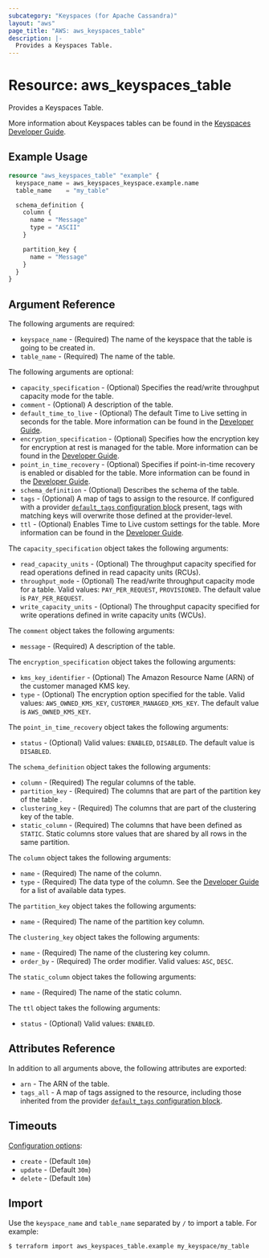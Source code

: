 ```yaml
---
subcategory: "Keyspaces (for Apache Cassandra)"
layout: "aws"
page_title: "AWS: aws_keyspaces_table"
description: |-
  Provides a Keyspaces Table.
---
```


# Resource: aws_keyspaces_table

Provides a Keyspaces Table.

More information about Keyspaces tables can be found in the [Keyspaces Developer Guide](https://docs.aws.amazon.com/keyspaces/latest/devguide/working-with-tables.html).

## Example Usage

```terraform
resource "aws_keyspaces_table" "example" {
  keyspace_name = aws_keyspaces_keyspace.example.name
  table_name    = "my_table"

  schema_definition {
    column {
      name = "Message"
      type = "ASCII"
    }

    partition_key {
      name = "Message"
    }
  }
}
```

## Argument Reference

The following arguments are required:

* `keyspace_name` - (Required) The name of the keyspace that the table is going to be created in.
* `table_name` - (Required) The name of the table.

The following arguments are optional:

* `capacity_specification` - (Optional) Specifies the read/write throughput capacity mode for the table.
* `comment` - (Optional) A description of the table.
* `default_time_to_live` - (Optional) The default Time to Live setting in seconds for the table. More information can be found in the [Developer Guide](https://docs.aws.amazon.com/keyspaces/latest/devguide/TTL-how-it-works.html#ttl-howitworks_default_ttl).
* `encryption_specification` - (Optional) Specifies how the encryption key for encryption at rest is managed for the table. More information can be found in the [Developer Guide](https://docs.aws.amazon.com/keyspaces/latest/devguide/EncryptionAtRest.html).
* `point_in_time_recovery` - (Optional) Specifies if point-in-time recovery is enabled or disabled for the table. More information can be found in the [Developer Guide](https://docs.aws.amazon.com/keyspaces/latest/devguide/PointInTimeRecovery.html).
* `schema_definition` - (Optional) Describes the schema of the table.
* `tags` - (Optional) A map of tags to assign to the resource. If configured with a provider [`default_tags` configuration block](https://registry.terraform.io/providers/hashicorp/aws/latest/docs#default_tags-configuration-block) present, tags with matching keys will overwrite those defined at the provider-level.
* `ttl` - (Optional) Enables Time to Live custom settings for the table. More information can be found in the [Developer Guide](https://docs.aws.amazon.com/keyspaces/latest/devguide/TTL.html).

The `capacity_specification` object takes the following arguments:

* `read_capacity_units` - (Optional) The throughput capacity specified for read operations defined in read capacity units (RCUs).
* `throughput_mode` - (Optional) The read/write throughput capacity mode for a table. Valid values: `PAY_PER_REQUEST`, `PROVISIONED`. The default value is `PAY_PER_REQUEST`.
* `write_capacity_units` - (Optional) The throughput capacity specified for write operations defined in write capacity units (WCUs).

The `comment` object takes the following arguments:

* `message` - (Required) A description of the table.

The `encryption_specification` object takes the following arguments:

* `kms_key_identifier` - (Optional) The Amazon Resource Name (ARN) of the customer managed KMS key.
* `type` - (Optional) The encryption option specified for the table. Valid values: `AWS_OWNED_KMS_KEY`, `CUSTOMER_MANAGED_KMS_KEY`. The default value is `AWS_OWNED_KMS_KEY`.

The `point_in_time_recovery` object takes the following arguments:

* `status` - (Optional) Valid values: `ENABLED`, `DISABLED`. The default value is `DISABLED`.

The `schema_definition` object takes the following arguments:

* `column` - (Required) The regular columns of the table.
* `partition_key` - (Required) The columns that are part of the partition key of the table .
* `clustering_key` - (Required) The columns that are part of the clustering key of the table.
* `static_column` - (Required) The columns that have been defined as `STATIC`. Static columns store values that are shared by all rows in the same partition.

The `column` object takes the following arguments:

* `name` - (Required) The name of the column.
* `type` - (Required) The data type of the column. See the [Developer Guide](https://docs.aws.amazon.com/keyspaces/latest/devguide/cql.elements.html#cql.data-types) for a list of available data types.

The `partition_key` object takes the following arguments:

* `name` - (Required) The name of the partition key column.

The `clustering_key` object takes the following arguments:

* `name` - (Required) The name of the clustering key column.
* `order_by` - (Required) The order modifier. Valid values: `ASC`, `DESC`.

The `static_column` object takes the following arguments:

* `name` - (Required) The name of the static column.

The `ttl` object takes the following arguments:

* `status` - (Optional) Valid values: `ENABLED`.

## Attributes Reference

In addition to all arguments above, the following attributes are exported:

* `arn` - The ARN of the table.
* `tags_all` - A map of tags assigned to the resource, including those inherited from the provider [`default_tags` configuration block](https://registry.terraform.io/providers/hashicorp/aws/latest/docs#default_tags-configuration-block).

## Timeouts

[Configuration options](https://www.terraform.io/docs/configuration/blocks/resources/syntax.html#operation-timeouts):

- `create` - (Default `10m`)
- `update` - (Default `30m`)
- `delete` - (Default `10m`)

## Import

Use the `keyspace_name` and `table_name` separated by `/` to import a table. For example:

```
$ terraform import aws_keyspaces_table.example my_keyspace/my_table
```
